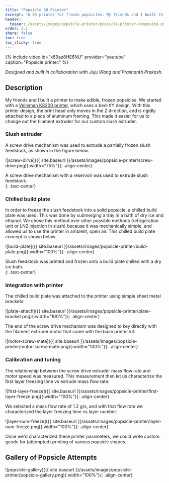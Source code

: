 ```yaml
---
title: "Popsicle 3D Printer"
excerpt: "A 3D printer for frozen popsicles. My friends and I built this by adapting a bed-XY printer with a custom chilled build platform and a slush extruder mechanism."
header:
  teaser: /assets/images/popsicle-printer/popsicle-printer-composite.png
order: 3.1
share: false
toc: true
toc_sticky: true
---
```

{% include video id="x69az8HE6NU" provider="youtube" caption="Popsicle printer." %}

*Designed and built in collaboration with Juju Wang and Prashanth Prakash.*

## Description

My friends and I built a printer to make edible, frozen popsicles. We started with a [Velleman K8200 printer](https://www.velleman.eu/products/view/?id=412554), which uses a bed-XY design. With this printer design, the print head only moves in the Z direction, and is rigidly attached to a piece of aluminum framing. This made it easier for us to change out the filament extruder for our custom slush extruder. 

### Slush extruder

A screw drive mechanism was used to extrude a partially frozen slush feedstock, as shown in the figure below.

![screw-dirve]({{ site.baseurl }}/assets/images/popsicle-printer/screw-drive.png){:width="75%"}{: .align-center}
<figcaption>A screw drive mechanism with a reservoir was used to extrude slush feedstock.</figcaption>{: .text-center}

### Chilled build plate

In order to freeze the slush feedstock into a solid popsicle, a chilled build plate was used. This was done by submerging a tray in a bath of dry ice and ethanol. We chose this method over other possible methods (refrigeration unit or LN2 injection in slush) because it was mechanically simple, and allowed us to use the printer in ambient, open air. This chilled build plate concept is shown below.

![build-plate]({{ site.baseurl }}/assets/images/popsicle-printer/build-plate.png){:width="100%"}{: .align-center}
<figcaption>Slush feedstock was printed and frozen onto a build plate chilled with a dry ice bath.</figcaption>{: .text-center}

### Integration with printer

The chilled build plate was attached to the printer using simple sheet metal brackets:

![plate-attach]({{ site.baseurl }}/assets/images/popsicle-printer/plate-bracket.png){:width="100%"}{: .align-center}

The end of the screw drive mechanism was designed to key directly with the filament extruder motor that came with the base printer kit:

![motor-screw-mate]({{ site.baseurl }}/assets/images/popsicle-printer/motor-screw-mate.png){:width="100%"}{: .align-center}

### Calibration and tuning

The relationship between the screw drive extruder mass flow rate and motor speed was measured. This measurement then let us characterize the first layer freezing time vs extrude mass flow rate:

![first-layer-freeze]({{ site.baseurl }}/assets/images/popsicle-printer/first-layer-freeze.png){:width="100%"}{: .align-center}

We selected a mass flow rate of 1.2 g/s, and with that flow rate we characterized the layer freezing time vs layer number:

![layer-num-freeze]({{ site.baseurl }}/assets/images/popsicle-printer/layer-num-freeze.png){:width="100%"}{: .align-center}

Once we'd characterized these printer parameters, we could write custom gcode for (attempted) printing of various popsicle shapes.

## Gallery of Popsicle Attempts

![popsicle-gallery]({{ site.baseurl }}/assets/images/popsicle-printer/popsicle-gallery.png){:width="100%"}{: .align-center}


